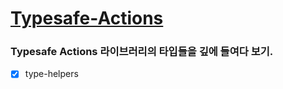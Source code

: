 # [Typesafe-Actions](https://github.com/piotrwitek/typesafe-actions)
### Typesafe Actions 라이브러리의 타입들을 깊에 들여다 보기.

- [x] type-helpers